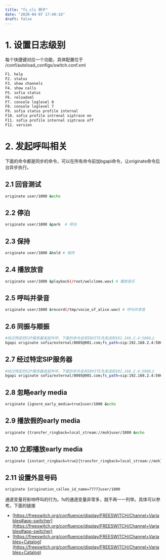 ```yaml
---
title: "fs_cli 例子"
date: "2020-04-07 17:40:16"
draft: false
---
```

<a name="7QGeh"></a>
# 1. 设置日志级别
每个快捷键对应一个功能，具体配置位于 /conf/autoload_configs/switch.conf.xml

```bash
F1. help
F2. status
F3. show channels
F4. show calls
F5. sofia status
F6. reloadxml
F7. console loglevel 0
F8. console loglevel 7
F9. sofia status profile internal
F10. sofia profile intrenal siptrace on
F11. sofia profile internal siptrace off
F12. version
```


<a name="3wsZh"></a>
# 2. 发起呼叫相关
下面的命令都是同步的命令，可以在所有命令前加bgapi命令，让originate命令后台异步执行。

<a name="5ugfl"></a>
## 2.1 回音测试
```bash
originate user/1000 &echo
```

<a name="793VC"></a>
## 2.2 停泊

```bash
originate user/1000 &park  # 停泊
```

<a name="g8jAF"></a>
## 2.3 保持
```bash
originate user/1000 &hold # 保持
```

<a name="3I1Rz"></a>
## 2.4 播放放音
```bash
originate user/1000 &playback(/root/welclome.wav) # 播放音乐
```

<a name="EbAyG"></a>
## 2.5 呼叫并录音
```bash
originate user/1000 &record(/tmp/vocie_of_alice.wav) # 呼叫并录音
```

<a name="SDfP3"></a>
## 2.6 同振与顺振
```bash
#经过特定的SIP服务器发起外呼，下面的命令会将INVITE先发送到192.168.2.4:5060上
bgapi originate sofia/external/8005@001.com;fs_path=sip:192.168.2.4:5060 &echo 
```

<a name="WAMAl"></a>
## 2.7 经过特定SIP服务器
```bash
#经过特定的SIP服务器发起外呼，下面的命令会将INVITE先发送到192.168.2.4:5060上
bgapi originate sofia/external/8005@001.com;fs_path=sip:192.168.2.4:5060 &echo 
```

<a name="rCFgs"></a>
## 2.8 忽略early media
```bash
originate {ignore_early_media=true}user/1000 &echo
```

<a name="MFYuO"></a>
## 2.9 播放假的early media

```bash
originate {transfer_ringback=local_stream://moh}user/1000 &echo
```

<a name="ezad4"></a>
## 2.10 立即播放early media
```bash
originate {instant_ringback=true}{transfer_ringback=local_stream://moh}user/1000 &echo
```

<a name="EIVG9"></a>
## 2.11 设置外显号码

```bash
originate {origination_callee_id_name=7777}user/1000
```

通道变量将影响呼叫的行为。fs的通道变量非常多，就不再一一列举。具体可以参考。下面的链接

- [https://freeswitch.org/confluence/display/FREESWITCH/Channel+Variables#app-switcher](https://freeswitch.org/confluence/display/FREESWITCH/Channel+Variables#app-switcher)
- [https://freeswitch.org/confluence/display/FREESWITCH/Channel+Variables+Catalog](https://freeswitch.org/confluence/display/FREESWITCH/Channel+Variables+Catalog)


